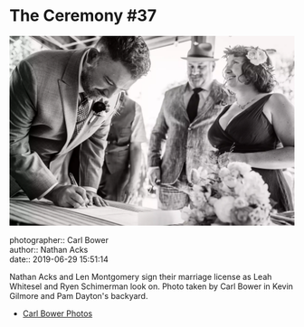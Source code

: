 # The Ceremony #37

![Nathan Acks and Len Montgomery sign their marriage license](assets/2019-06-29-set-1-the-ceremony-37.webp)

photographer:: Carl Bower  
author:: Nathan Acks  
date:: 2019-06-29 15:51:14

Nathan Acks and Len Montgomery sign their marriage license as Leah Whitesel and Ryen Schimerman look on. Photo taken by Carl Bower in Kevin Gilmore and Pam Dayton's backyard.

* [Carl Bower Photos](https://carlbowerphotos.com)
